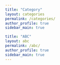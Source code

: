 ```yaml
---
title: "Category"
layout: categories
permalink: /categories/
author_profile: true
sidebar_main: true

title: "ABC"
layout: abc
permalink: /abc/
author_profile: true
sidebar_main: true
---
```




